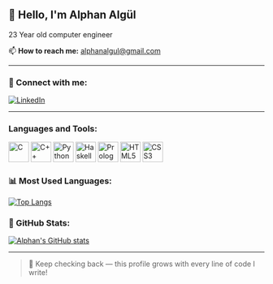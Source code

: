 <h2>👋 Hello, I'm Alphan Algül</h2>

23 Year old computer engineer

📫 **How to reach me:** alphanalgul@gmail.com

---

### 🔗 Connect with me:
[![LinkedIn](https://img.shields.io/badge/LinkedIn-Connect-blue?logo=linkedin&logoColor=white&style=for-the-badge)](https://www.linkedin.com/in/alphan-alg%C3%BCl-31502b266/)

---

<h3>Languages and Tools:</h3>
<p align="left">
  <img src="https://cdn.jsdelivr.net/gh/devicons/devicon/icons/c/c-original.svg" height="40" alt="C" />
  <img src="https://cdn.jsdelivr.net/gh/devicons/devicon/icons/cplusplus/cplusplus-original.svg" height="40" alt="C++" />
  <img src="https://cdn.jsdelivr.net/gh/devicons/devicon/icons/python/python-original.svg" height="40" alt="Python" />
  <img src="https://cdn.jsdelivr.net/gh/devicons/devicon/icons/haskell/haskell-original.svg" height="40" alt="Haskell" />
  <img src="https://cdn.jsdelivr.net/gh/devicons/devicon/icons/prolog/prolog-original.svg" height="40" alt="Prolog" />
  <img src="https://cdn.jsdelivr.net/gh/devicons/devicon/icons/html5/html5-original.svg" height="40" alt="HTML5" />
  <img src="https://cdn.jsdelivr.net/gh/devicons/devicon/icons/css3/css3-original.svg" height="40" alt="CSS3" />
</p>

### 📊 Most Used Languages:
[![Top Langs](https://github-readme-stats.vercel.app/api/top-langs/?username=alphanalgul&layout=compact&langs_count=10&theme=tokyonight)](https://github.com/alphanalgul)

### 💼 GitHub Stats:
[![Alphan's GitHub stats](https://github-readme-stats.vercel.app/api?username=alphanalgul&show_icons=true&theme=tokyonight)](https://github.com/alphanalgul)

---

> 🔄 Keep checking back — this profile grows with every line of code I write!

